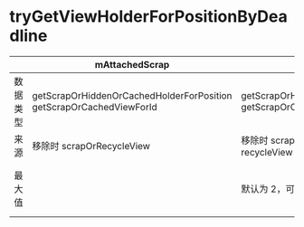 # tryGetViewHolderForPositionByDeadline
|          | mAttachedScrap                                               | mCachedViews                                                 | mViewCacheExtension       | mRecyclerPool                                               | mAdapter         |
| -------- | ------------------------------------------------------------ | ------------------------------------------------------------ | ------------------------- | ----------------------------------------------------------- | ---------------- |
| 数据类型 | getScrapOrHiddenOrCachedHolderForPosition getScrapOrCachedViewForId | getScrapOrHiddenOrCachedHolderForPosition getScrapOrCachedViewForId | getViewForPositionAndType | getRecycledView                                             | createViewHolder |
| 来源     | 移除时 scrapOrRecycleView                                    | 移除时 scrapOrRecycleView 及滚动时 recycleView               | 手动实现                  | recycleViewHolderInternal                                   |                  |
| 最大值   |                                                              | 默认为 2，可由预加载过程增大                                 |                           | SparseArray，持有ScrapData，包含 ArrayList ，默认最大值为 5 |                  |


